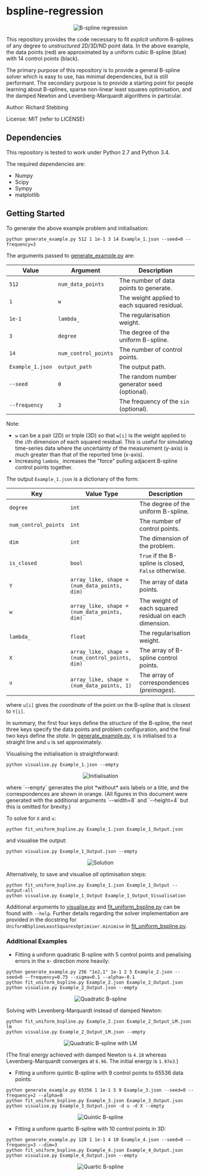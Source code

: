 bspline-regression
==================

<p align="center">
  <img src="https://github.com/rstebbing/bspline-regression/raw/master/figures/README-0.png" alt="B-spline regression"/>
</p>

This repository provides the code necessary to fit *explicit* uniform B-splines of any degree to *unstructured* 2D/3D/ND point data.
In the above example, the data points (red) are approximated by a uniform cubic B-spline (blue) with 14 control points (black).

The primary purpose of this repository is to provide a general B-spline solver which is easy to use, has minimal dependencies, but is still performant.
The secondary purpose is to provide a starting point for people learning about B-splines, sparse non-linear least squares optimisation, and the damped Newton and Levenberg-Marquardt algorithms in particular.

Author: Richard Stebbing

License: MIT (refer to LICENSE)

Dependencies
------------

This repository is tested to work under Python 2.7 and Python 3.4.

The required dependencies are:

* Numpy
* Scipy
* Sympy
* matplotlib

Getting Started
---------------

To generate the above example problem and initialisation:
```
python generate_example.py 512 1 1e-1 3 14 Example_1.json --seed=0 --frequency=3
```
The arguments passed to [generate_example.py](generate_example.py) are:

Value | Argument | Description
------------- | ------------- | -------------
`512` | `num_data_points` | The number of data points to generate.
`1` | `w` | The weight applied to each squared residual.
`1e-1` | `lambda_` | The regularisation weight.
`3` | `degree` | The degree of the uniform B-spline.
`14` | `num_control_points` | The number of control points.
`Example_1.json` | `output_path` | The output path.
`--seed` | `0` | The random number generator seed (optional).
`--frequency` | `3` | The frequency of the `sin` (optional).

Note:
* `w` can be a pair (2D) or triple (3D) so that `w[i]` is the weight applied to the `i`th dimension of each squared residual.
This is useful for simulating time-series data where the uncertainty of the measurement (y-axis) is much greater than that of the reported time (x-axis).
* Increasing `lambda_` increases the "force" pulling adjacent B-spline control points together.

The output `Example_1.json` is a dictionary of the form:

Key | Value Type | Description
------------- | ------------- | -------------
`degree` | `int` | The degree of the uniform B-spline.
`num_control_points` | `int` | The number of control points.
`dim` | `int` | The dimension of the problem.
`is_closed` | `bool` | `True` if the B-spline is closed, `False` otherwise.
`Y` | `array_like, shape = (num_data_points, dim)` | The array of data points.
`w` | `array_like, shape = (num_data_points, dim)` | The weight of each squared residual on each dimension.
`lambda_` | `float` | The regularisation weight.
`X` | `array_like, shape = (num_control_points, dim)` | The array of B-spline control points.
`u` | `array_like, shape = (num_data_points, 1)` | The array of correspondences (*preimages*).
where `u[i]` gives the *coordinate* of the point on the B-spline that is closest to `Y[i]`.

In summary, the first four keys define the *structure* of the B-spline, the next three keys specify the data points and problem configuration, and the final two keys define the *state*.
In [generate_example.py](generate_example.py), `X` is initialised to a straight line and `u` is set approximately.

Visualising the initialisation is straightforward:
```
python visualise.py Example_1.json --empty
```
<p align="center">
  <img src="https://github.com/rstebbing/bspline-regression/raw/master/figures/README-1.png" alt="Initialisation"/>
</p>
where `--empty` generates the plot *without* axis labels or a title, and the correspondences are shown in orange.
(All figures in this document were generated with the additional arguments `--width=8` and `--height=4` but this is omitted for brevity.)

To solve for `X` and `u`:
```
python fit_uniform_bspline.py Example_1.json Example_1_Output.json
```
and visualise the output:
```
python visualise.py Example_1_Output.json --empty
```
<p align="center">
  <img src="https://github.com/rstebbing/bspline-regression/raw/master/figures/README-2.png" alt="Solution"/>
</p>

Alternatively, to save and visualise *all* optimisation steps:
```
python fit_uniform_bspline.py Example_1.json Example_1_Output --output-all
python visualise.py Example_1_Output Example_1_Output_Visualisation
```
Additional arguments to [visualise.py](visualise.py) and [fit_uniform_bspline.py](fit_uniform_bspline.py) can be found with `--help`.
Further details regarding the solver implementation are provided in the docstring for `UniformBSplineLeastSquaresOptimiser.minimise` in [fit_uniform_bspline.py](fit_uniform_bspline.py).

### Additional Examples

- Fitting a uniform quadratic B-spline with 5 control points and penalising errors in the x- direction more heavily:
```
python generate_example.py 256 "1e2,1" 1e-1 2 5 Example_2.json --seed=0 --frequency=0.75 --sigma=0.1 --alpha=-0.1
python fit_uniform_bspline.py Example_2.json Example_2_Output.json
python visualise.py Example_2_Output.json --empty
```
<p align="center">
  <img src="https://github.com/rstebbing/bspline-regression/raw/master/figures/README-3.png" alt="Quadratic B-spline"/>
</p>

Solving with Levenberg-Marquardt instead of damped Newton:
```
python fit_uniform_bspline.py Example_2.json Example_2_Output_LM.json lm
python visualise.py Example_2_Output_LM.json --empty
```
<p align="center">
  <img src="https://github.com/rstebbing/bspline-regression/raw/master/figures/README-3-LM.png" alt="Quadratic B-spline with LM"/>
</p>

(The final energy achieved with damped Newton is `4.18` whereas Levenberg-Marquardt converges at `6.96`.
The initial energy is `1.97e3`.)

- Fitting a uniform quintic B-spline with 9 control points to 65536 data points:
```
python generate_example.py 65356 1 1e-1 5 9 Example_3.json --seed=0 --frequency=2 --alpha=0
python fit_uniform_bspline.py Example_3.json Example_3_Output.json
python visualise.py Example_3_Output.json -d u -d X --empty
```
<p align="center">
  <img src="https://github.com/rstebbing/bspline-regression/raw/master/figures/README-4.png" alt="Quintic B-spline"/>
</p>

- Fitting a uniform quartic B-spline with 10 control points in 3D:
```
python generate_example.py 128 1 1e-1 4 10 Example_4.json --seed=0 --frequency=3 --dim=3
python fit_uniform_bspline.py Example_4.json Example_4_Output.json
python visualise.py Example_4_Output.json --empty
```
<p align="center">
  <img src="https://github.com/rstebbing/bspline-regression/raw/master/figures/README-5.png" alt="Quartic B-spline"/>
</p>

